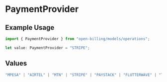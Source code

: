 # PaymentProvider

## Example Usage

```typescript
import { PaymentProvider } from "open-billing/models/operations";

let value: PaymentProvider = "STRIPE";
```

## Values

```typescript
"MPESA" | "AIRTEL" | "MTN" | "STRIPE" | "PAYSTACK" | "FLUTTERWAVE" | "TIGO" | "ORANGE" | "DPO" | "SELCOM"
```